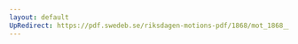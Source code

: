 ```yaml
---
layout: default
UpRedirect: https://pdf.swedeb.se/riksdagen-motions-pdf/1868/mot_1868__fk__00068.pdf
---
```

